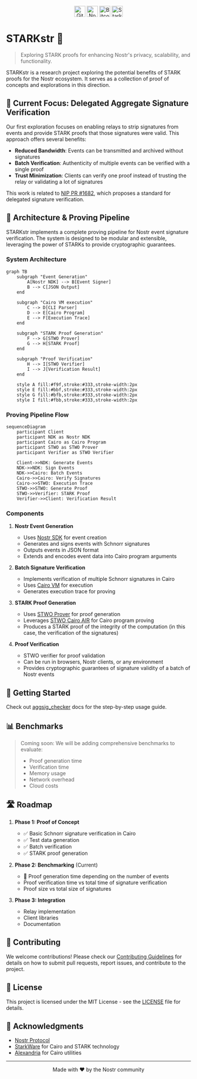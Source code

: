 <div align="center">

<a href="https://github.com/keep-starknet-strange/starkstr/actions/workflows/e2e.yml"><img alt="GitHub Workflow Status" src="https://img.shields.io/github/actions/workflow/status/keep-starknet-strange/starkstr/e2e.yml?style=for-the-badge" height=30></a>
<a href="https://nostr.org/"> <img alt="Nostr" src="https://img.shields.io/badge/Nostr-000?style=for-the-badge" height=30></a>
<a href="https://bitcoin.org/"> <img alt="Bitcoin" src="https://img.shields.io/badge/Bitcoin-000?style=for-the-badge&logo=bitcoin&logoColor=white" height=30></a>
<a href="https://eprint.iacr.org/2018/046.pdf"> <img alt="Starks" src="https://img.shields.io/badge/STARKs-000?style=for-the-badge" height=30></a>

</div>

# STARKstr 🌟

> Exploring STARK proofs for enhancing Nostr's privacy, scalability, and functionality.

STARKstr is a research project exploring the potential benefits of STARK proofs for the Nostr ecosystem. It serves as a collection of proof of concepts and explorations in this direction.

## 🎯 Current Focus: Delegated Aggregate Signature Verification

Our first exploration focuses on enabling relays to strip signatures from events and provide STARK proofs that those signatures were valid. This approach offers several benefits:

- **Reduced Bandwidth**: Events can be transmitted and archived without signatures
- **Batch Verification**: Authenticity of multiple events can be verified with a single proof
- **Trust Minimization**: Clients can verify one proof instead of trusting the relay or validating a lot of signatures

This work is related to [NIP PR #1682](https://github.com/nostr-protocol/nips/pull/1682), which proposes a standard for delegated signature verification.

## 🔄 Architecture & Proving Pipeline

STARKstr implements a complete proving pipeline for Nostr event signature verification. The system is designed to be modular and extensible, leveraging the power of STARKs to provide cryptographic guarantees.

### System Architecture

```mermaid
graph TB
    subgraph "Event Generation"
        A[Nostr NDK] --> B[Event Signer]
        B --> C[JSON Output]
    end

    subgraph "Cairo VM execution"
        C --> D[CLI Parser]
        D --> E[Cairo Program]
        E --> F[Execution Trace]
    end

    subgraph "STARK Proof Generation"
        F --> G[STWO Prover]
        G --> H[STARK Proof]
    end

    subgraph "Proof Verification"
        H --> I[STWO Verifier]
        I --> J[Verification Result]
    end

    style A fill:#f9f,stroke:#333,stroke-width:2px
    style E fill:#bbf,stroke:#333,stroke-width:2px
    style G fill:#bfb,stroke:#333,stroke-width:2px
    style I fill:#fbb,stroke:#333,stroke-width:2px
```

### Proving Pipeline Flow

```mermaid
sequenceDiagram
    participant Client
    participant NDK as Nostr NDK
    participant Cairo as Cairo Program
    participant STWO as STWO Prover
    participant Verifier as STWO Verifier

    Client->>NDK: Generate Events
    NDK->>NDK: Sign Events
    NDK->>Cairo: Batch Events
    Cairo->>Cairo: Verify Signatures
    Cairo->>STWO: Execution Trace
    STWO->>STWO: Generate Proof
    STWO->>Verifier: STARK Proof
    Verifier->>Client: Verification Result
```

### Components

1. **Nostr Event Generation**

   - Uses [Nostr SDK](https://github.com/jeffthibault/python-nostr) for event creation
   - Generates and signs events with Schnorr signatures
   - Outputs events in JSON format
   - Extends and encodes event data into Cairo program arguments

2. **Batch Signature Verification**

   - Implements verification of multiple Schnorr signatures in Cairo
   - Uses [Cairo VM](https://github.com/lambdaclass/cairo-vm) for execution
   - Generates execution trace for proving

3. **STARK Proof Generation**

   - Uses [STWO Prover](https://github.com/starkware-libs/stwo) for proof generation
   - Leverages [STWO Cairo AIR](https://github.com/starkware-libs/stwo-cairo/) for Cairo program proving
   - Produces a STARK proof of the integrity of the computation (in this case, the verification of the signatures)

4. **Proof Verification**
   - STWO verifier for proof validation
   - Can be run in browsers, Nostr clients, or any environment
   - Provides cryptographic guarantees of signature validity of a batch of Nostr events

## 🚀 Getting Started

Check out [aggsig_checker](packages/aggsig_checker/README.md) docs for the step-by-step usage guide.

## 📊 Benchmarks

> Coming soon: We will be adding comprehensive benchmarks to evaluate:
>
> - Proof generation time
> - Verification time
> - Memory usage
> - Network overhead
> - Cloud costs

## 🛣️ Roadmap

1. **Phase 1: Proof of Concept**

   - ✅ Basic Schnorr signature verification in Cairo
   - ✅ Test data generation
   - ✅ Batch verification
   - ✅ STARK proof generation

2. **Phase 2: Benchmarking** (Current)

   - 🔄 Proof generation time depending on the number of events
   - Proof verification time vs total time of signature verification
   - Proof size vs total size of signatures

3. **Phase 3: Integration**

   - Relay implementation
   - Client libraries
   - Documentation

## 🤝 Contributing

We welcome contributions! Please check our [Contributing Guidelines](CONTRIBUTING.md) for details on how to submit pull requests, report issues, and contribute to the project.

## 📜 License

This project is licensed under the MIT License - see the [LICENSE](LICENSE) file for details.

## 🙏 Acknowledgments

- [Nostr Protocol](https://github.com/nostr-protocol/nostr)
- [StarkWare](https://starkware.co/) for Cairo and STARK technology
- [Alexandria](https://github.com/keep-starknet-strange/alexandria) for Cairo utilities

---

<p align="center">
  Made with ❤️ by the Nostr community
</p>
